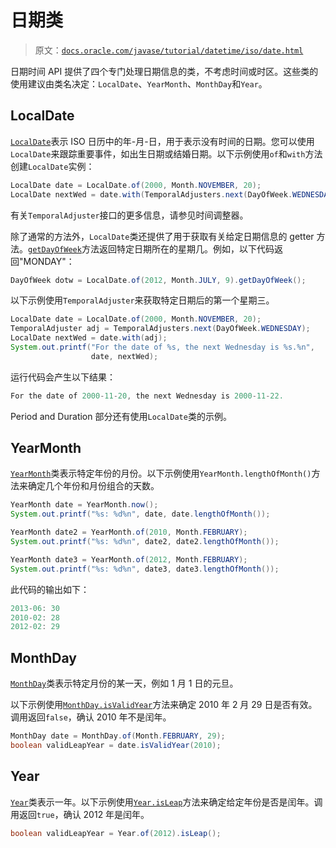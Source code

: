 # 日期类

> 原文：[`docs.oracle.com/javase/tutorial/datetime/iso/date.html`](https://docs.oracle.com/javase/tutorial/datetime/iso/date.html)

日期时间 API 提供了四个专门处理日期信息的类，不考虑时间或时区。这些类的使用建议由类名决定：`LocalDate`、`YearMonth`、`MonthDay`和`Year`。

## LocalDate

[`LocalDate`](https://docs.oracle.com/javase/8/docs/api/java/time/LocalDate.html)表示 ISO 日历中的年-月-日，用于表示没有时间的日期。您可以使用`LocalDate`来跟踪重要事件，如出生日期或结婚日期。以下示例使用`of`和`with`方法创建`LocalDate`实例：

```java
LocalDate date = LocalDate.of(2000, Month.NOVEMBER, 20);
LocalDate nextWed = date.with(TemporalAdjusters.next(DayOfWeek.WEDNESDAY));

```

有关`TemporalAdjuster`接口的更多信息，请参见时间调整器。

除了通常的方法外，`LocalDate`类还提供了用于获取有关给定日期信息的 getter 方法。[`getDayOfWeek`](https://docs.oracle.com/javase/8/docs/api/java/time/LocalDate.html#getDayOfWeek--)方法返回特定日期所在的星期几。例如，以下代码返回"MONDAY"：

```java
DayOfWeek dotw = LocalDate.of(2012, Month.JULY, 9).getDayOfWeek();

```

以下示例使用`TemporalAdjuster`来获取特定日期后的第一个星期三。

```java
LocalDate date = LocalDate.of(2000, Month.NOVEMBER, 20);
TemporalAdjuster adj = TemporalAdjusters.next(DayOfWeek.WEDNESDAY);
LocalDate nextWed = date.with(adj);
System.out.printf("For the date of %s, the next Wednesday is %s.%n",
                  date, nextWed);

```

运行代码会产生以下结果：

```java
For the date of 2000-11-20, the next Wednesday is 2000-11-22.

```

Period and Duration 部分还有使用`LocalDate`类的示例。

## YearMonth

[`YearMonth`](https://docs.oracle.com/javase/8/docs/api/java/time/YearMonth.html)类表示特定年份的月份。以下示例使用`YearMonth.lengthOfMonth()`方法来确定几个年份和月份组合的天数。

```java
YearMonth date = YearMonth.now();
System.out.printf("%s: %d%n", date, date.lengthOfMonth());

YearMonth date2 = YearMonth.of(2010, Month.FEBRUARY);
System.out.printf("%s: %d%n", date2, date2.lengthOfMonth());

YearMonth date3 = YearMonth.of(2012, Month.FEBRUARY);
System.out.printf("%s: %d%n", date3, date3.lengthOfMonth());

```

此代码的输出如下：

```java
2013-06: 30
2010-02: 28
2012-02: 29

```

## MonthDay

[`MonthDay`](https://docs.oracle.com/javase/8/docs/api/java/time/MonthDay.html)类表示特定月份的某一天，例如 1 月 1 日的元旦。

以下示例使用[`MonthDay.isValidYear`](https://docs.oracle.com/javase/8/docs/api/java/time/MonthDay.html#isValidYear-int-)方法来确定 2010 年 2 月 29 日是否有效。调用返回`false`，确认 2010 年不是闰年。

```java
MonthDay date = MonthDay.of(Month.FEBRUARY, 29);
boolean validLeapYear = date.isValidYear(2010);

```

## Year

[`Year`](https://docs.oracle.com/javase/8/docs/api/java/time/Year.html)类表示一年。以下示例使用[`Year.isLeap`](https://docs.oracle.com/javase/8/docs/api/java/time/Year.html#isLeap--)方法来确定给定年份是否是闰年。调用返回`true`，确认 2012 年是闰年。

```java
boolean validLeapYear = Year.of(2012).isLeap();

```
